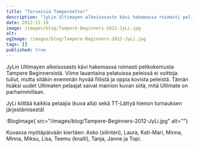 ```yaml
---
title: "Terveisiä Tampereelta!"
description: "JyLin Ultimayen alkeisosasto kävi hakemassa roimasti pelikokemusta Tampere Beginnersistä. Viime lauantaina pelatuissa peleissä ei voittoja tullut, mutta sitäkin enemmän hyvää fiilistä ja oppia kovista peleistä. Tämän lisäksi uudet Ultimaten pelaajat saivat mainion  kuvan siitä, mitä Ultimate on parhaimmillaan. JyLi kiittää kaikkia pelaajia (kuva alla) sekä TT-Lättyä hienon turnauksen järjestämisestä!  "
date: 2012-11-19
image: /images/blog/Tampere-Beginners-2012-JyLi.jpg
alt:
ogImage: /images/blog/Tampere-Beginners-2012-JyLi.jpg
tags: []
published: true
---
```

JyLin Ultimayen alkeisosasto kävi hakemassa roimasti pelikokemusta Tampere Beginnersistä. Viime lauantaina pelatuissa peleissä ei voittoja tullut, mutta sitäkin enemmän hyvää fiilistä ja oppia kovista peleistä. Tämän lisäksi uudet Ultimaten pelaajat saivat mainion  kuvan siitä, mitä Ultimate on parhaimmillaan.

JyLi kiittää kaikkia pelaajia (kuva alla) sekä TT-Lättyä hienon turnauksen järjestämisestä!

:BlogImage{ src="/images/blog/Tampere-Beginners-2012-JyLi.jpg" alt=""}

Kuvassa myötäpäivään kiertäen: Asko (silinteri), Laura, Kati-Mari, Minna, Minna, Miksu, Lisa, Teemu (knalli), Tanja, Janne ja Topi.
